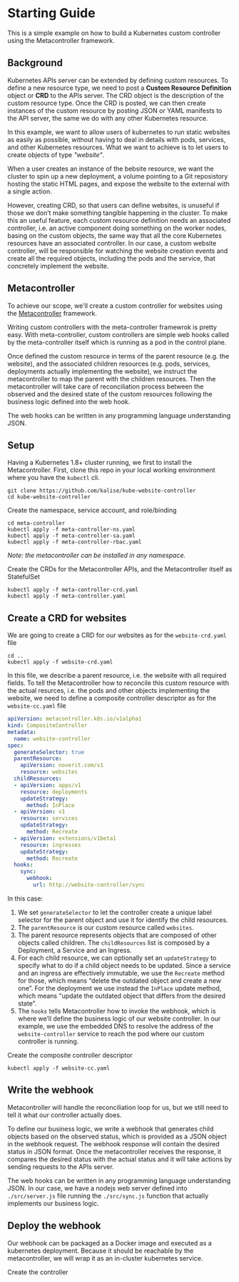 # Starting Guide
This is a simple example on how to build a Kubernetes custom controller using the Metacontroller framework.

## Background
Kubernetes APIs server can be extended by defining custom resources. To define a new resource type, we need to post a **Custom Resource Definition** object or **CRD** to the APIs server. The CRD object is the description of the custom resource type. Once the CRD is posted, we can then create instances of the custom resource by posting JSON or YAML manifests to the API server, the same we do with any other Kubernetes resource.

In this example, we want to allow users of kubernetes to run static websites as easily as possible, without having to deal in details with pods, services, and other Kubernetes resources. What we want to achieve is to let users to create objects of type *"website"*.

When a user creates an instance of the bebsite resource, we want the cluster to spin up a new deployment, a volume pointing to a Git reposistory hosting the static HTML pages, and expose the website to the external with a single action.

However, creating CRD, so that users can define websites, is unuseful if those we don’t make something tangible happening in the cluster. To make this an useful feature, each custom resource definition needs an associated controller, i.e. an active component doing something on the worker nodes, basing on the custom objects, the same way that all the core Kubernetes resources have an associated controller. In our case, a custom website controller, will be responsible for watching the website creation events and create all the required objects, including the pods and the service, that concretely implement the website.

## Metacontroller
To achieve our scope, we'll create a custom controller for websites using the [Metacontroller](https://github.com/GoogleCloudPlatform/metacontroller) framework.

Writing custom controllers with the meta-controller framewrok is pretty easy. With meta-controller, custom controllers are simple web hooks called by the meta-controller itself which is running as a pod in the control plane.

Once defined the custom resource in terms of the parent resource (e.g. the website), and the associated children resources (e.g. pods, services, deployments actually implementing the website), we instruct the metacontroller to map the parent with the children resources. Then the metacontroller will take care of reconciliation process between the observed and the desired state of the custom resources following the business logic defined into the web hook.

The web hooks can be written in any programming language understanding JSON.

## Setup
Having a Kubernetes 1.8+ cluster running, we first to install the Metacontroller. First, clone this repo in your local working environment where you have the ``kubectl`` cli.

    git clone https://github.com/kalise/kube-website-controller
    cd kube-website-controller

Create the namespace, service account, and role/binding

    cd meta-controller
    kubectl apply -f meta-controller-ns.yaml
    kubectl apply -f meta-controller-sa.yaml
    kubectl apply -f meta-controller-rbac.yaml

*Note: the metacontroller can be installed in any namespace.*

Create the CRDs for the Metacontroller APIs, and the Metacontroller itself as StatefulSet

    kubectl apply -f meta-controller-crd.yaml
    kubectl apply -f meta-controller.yaml

## Create a CRD for websites
We are going to create a CRD for our websites as for the ``website-crd.yaml`` file

    cd ..
    kubectl apply -f website-crd.yaml

In this file, we describe a parent resource, i.e. the website with all required fields. To tell the Metacontroller how to reconcile this custom resource with the actual resurces, i.e. the pods and other objects implementing the website, we need to define a composite controller descriptor as for the ``website-cc.yaml`` file  

```yaml
apiVersion: metacontroller.k8s.io/v1alpha1
kind: CompositeController
metadata:
  name: website-controller
spec:
  generateSelector: true
  parentResource:
    apiVersion: noverit.com/v1
    resource: websites
  childResources:
  - apiVersion: apps/v1
    resource: deployments
    updateStrategy:
      method: InPlace
  - apiVersion: v1
    resource: services
    updateStrategy:
      method: Recreate
  - apiVersion: extensions/v1beta1
    resource: ingresses
    updateStrategy:
      method: Recreate
  hooks:
    sync:
      webhook:
        url: http://website-controller/sync
```

In this case:

  1. We set ``generateSelector`` to  let the controller create a unique label selector for the parent object and use it for identify the child resources.
  2. The ``parentResource`` is our custom resource called ``websites``.
  3. The parent resource represents objects that are composed of other objects called children. The ``childResources`` list is composed by a Deployment, a Service and an Ingress.
  4. For each child resource, we can optionally set an ``updateStrategy`` to specify what to do if a child object needs to be updated. Since a service and an ingress are effectively immutable, we use the ``Recreate`` method for those, which means “delete the outdated object and create a new one”. For the deployment we use instead the ``InPlace`` update method, which means "update the outdated object that differs from the desired state".
  5. The ``hooks`` tells Metacontroller how to invoke the webhook, which is where we’ll define the business logic of our website controller. In our example, we use the embedded DNS to resolve the address of the ``website-controller`` service to reach the pod where our custom controller is running.
  
Create the composite controller descriptor

    kubectl apply -f website-cc.yaml

## Write the webhook
Metacontroller will handle the reconciliation loop for us, but we still need to tell it what our controller actually does. 

To define our business logic, we write a webhook that generates child objects based on the observed status, which is provided as a JSON object in the webhook request. The webhook response will contain the desired status in JSON format. Once the metacontroller receives the response, it compares the desired status with the actual status and it will take actions by sending requests to the APIs server.

The web hooks can be written in any programming language understanding JSON. In our case, we have a nodejs web server defined into ``./src/server.js`` file running the ``./src/sync.js`` function that actually implements our business logic.

## Deploy the webhook
Our webhook can be packaged as a Docker image and executed as a kubernetes deployment. Because it should be reachable by the metacontroller, we will wrap it as an in-cluster kubernetes service.

Create the controller













